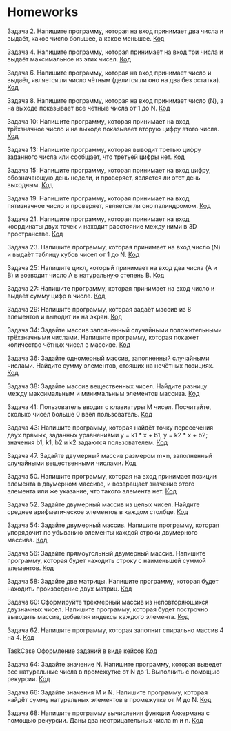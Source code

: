 # Homeworks
Задача 2. Напишите программу, которая на вход принимает два числа и выдаёт, какое число большее, а какое меньшее. [Код](Homework1/Task2/Program.cs)

Задача 4. Напишите программу, которая принимает на вход три числа и выдаёт максимальное из этих чисел.  [Код](Homework1/Task4/Program.cs)

Задача 6. Напишите программу, которая на вход принимает число и выдаёт, является ли число чётным (делится ли оно на два без остатка).  [Код](Homework1/Task6/Program.cs)

Задача 8. Напишите программу, которая на вход принимает число (N), а на выходе показывает все чётные числа от 1 до N.  [Код](Homework1/Task8/Program.cs)

Задача 10: Напишите программу, которая принимает на вход трёхзначное число и на выходе показывает вторую цифру этого числа.  [Код](Homework2/Task10/Program.cs)

Задача 13: Напишите программу, которая выводит третью цифру заданного числа или сообщает, что третьей цифры нет.  [Код](Homework2/Task13/Program.cs)

Задача 15: Напишите программу, которая принимает на вход цифру, обозначающую день недели, и проверяет, является ли этот день выходным.  [Код](Homework2/Task15/Program.cs)

Задача 19. Напишите программу, которая принимает на вход пятизначное число и проверяет, является ли оно палиндромом.  [Код](Homework3/Task19/Program.cs)

Задача 21. Напишите программу, которая принимает на вход координаты двух точек и находит расстояние между ними в 3D пространстве.  [Код](Homework3/Task21/Program.cs)

Задача 23. Напишите программу, которая принимает на вход число (N) и выдаёт таблицу кубов чисел от 1 до N.  [Код](Homework3/Task23/Program.cs)

Задача 25: Напишите цикл, который принимает на вход два числа (A и B) и возводит число A в натуральную степень B.  [Код](Homework4/Task25/Program.cs)

Задача 27: Напишите программу, которая принимает на вход число и выдаёт сумму цифр в числе.  [Код](Homework4/Task27/Program.cs)

Задача 29: Напишите программу, которая задаёт массив из 8 элементов и выводит их на экран.  [Код](Homework4/Task29/Program.cs)

Задача 34: Задайте массив заполненный случайными положительными трёхзначными числами. Напишите программу, которая покажет количество чётных чисел в массиве.  [Код](Homework5/Task34/Program.cs)

Задача 36: Задайте одномерный массив, заполненный случайными числами. Найдите сумму элементов, стоящих на нечётных позициях.  [Код](Homework5/Task36/Program.cs)

Задача 38: Задайте массив вещественных чисел. Найдите разницу между максимальным и минимальным элементов массива.  [Код](Homework5/Task36/Program.cs)

Задача 41: Пользователь вводит с клавиатуры M чисел. Посчитайте, сколько чисел больше 0 ввёл пользователь.  [Код](Homework6/Task41/Program.cs)

Задача 43: Напишите программу, которая найдёт точку пересечения двух прямых, заданных уравнениями y = k1 * x + b1, y = k2 * x + b2; значения b1, k1, b2 и k2 задаются пользователем.  [Код](Homework6/Task43/Program.cs)

Задача 47. Задайте двумерный массив размером m×n, заполненный случайными вещественными числами.  [Код](Homework7/Task47/Program.cs)

Задача 50. Напишите программу, которая на вход принимает позиции элемента в двумерном массиве, и возвращает значение этого элемента или же указание, что такого элемента нет.  [Код](Homework7/Task50/Program.cs)

Задача 52. Задайте двумерный массив из целых чисел. Найдите среднее арифметическое элементов в каждом столбце.  [Код](Homework7/Task52/Program.cs)

Задача 54: Задайте двумерный массив. Напишите программу, которая упорядочит по убыванию элементы каждой строки двумерного массива.  [Код](Homework8/Task54/Program.cs)

Задача 56: Задайте прямоугольный двумерный массив. Напишите программу, которая будет находить строку с наименьшей суммой элементов.  [Код](Homework8/Task56/Program.cs)

Задача 58: Задайте две матрицы. Напишите программу, которая будет находить произведение двух матриц.  [Код](Homework8/Task58/Program.cs)

Задача 60: Сформируйте трёхмерный массив из неповторяющихся двузначных чисел. Напишите программу, которая будет построчно выводить массив, добавляя индексы каждого элемента.  [Код](Homework8/Task60/Program.cs)

Задача 62. Напишите программу, которая заполнит спирально массив 4 на 4.  [Код](Homework8/Task60/Program.cs)

TaskCase Оформление заданий в виде кейсов   [Код](Homework8/TaskCase/Program.cs)

Задача 64: Задайте значение N. Напишите программу, которая выведет все натуральные числа в промежутке от N до 1. Выполнить с помощью рекурсии.  [Код](Homework9/Task64/Program.cs)

Задача 66: Задайте значения M и N. Напишите программу, которая найдёт сумму натуральных элементов в промежутке от M до N.  [Код](Homework9/Task66/Program.cs)

Задача 68: Напишите программу вычисления функции Аккермана с помощью рекурсии. Даны два неотрицательных числа m и n.   [Код](Homework9/Task68/Program.cs)

